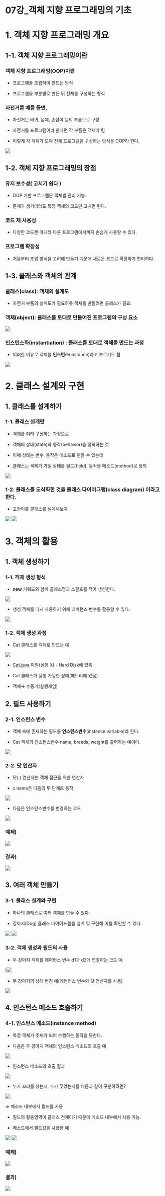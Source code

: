 
# 07강_객체 지향 프로그래밍의 기초

  

# 1. 객체 지향 프로그래밍 개요

  

## 1-1. 객체 지향 프로그래밍이란

  

### 객체 지향 프로그래밍(OOP)이란

  

- 프로그램을 조립하여 만드는 방식

- 프로그램을 부분별로 만든 뒤 전체를 구성하는 형식

  

### 자전거를 예를 들면,

  

- 자전거는 바퀴, 몸체, 손잡이 등의 부품으로 구성

- 자전거를 프로그램이라 한다면 각 부품은 객체가 됨

- 이렇게 각 객체가 모여 전체 프로그램을 구성하는 방식을 OOP라 한다.

<img src = ' https://blog.kakaocdn.net/dn/BU6ed/btr6YPX6TpT/zCesSWWiKxGW3fRL2cWLe1/img.png'>
  

## 1-2. 객체 지향 프로그래밍의 장점

  

### 유지 보수성( 고치기 쉽다 )

  

- OOP 기반 프로그램은 객체별 관리 기능.

- 문제가 생기더라도 특정 객체의 코드만 고치면 된다.

  

### 코드 재 사용성

  

- 다양한 코드뿐 아니라 다른 프로그램에서까지 손쉽게 사용할 수 있다.

  

### 프로그램 확장성

  

- 처음부터 조립 방식을 고려해 만들기 떄문에 새로운 코드로 확장하기 편리하다.

  

## 1-3. 클래스와 객체의 관계

  

### 클래스(class): 객체의 설계도

  

- 자전거 부품의 설계도가 필요하듯 객체를 만들려면 클래스가 필요.

  

### 객체(object): 클래스를 토대로 만들어진 프로그램의 구성 요소

  

<img src = ' https://blog.kakaocdn.net/dn/cFB3Am/btr6N1lMmVA/sJVphoIik4iXchmgRqIwbk/img.png'>
  

### 인스턴스화(instantiation) : 클래스를 토대로 객체를 만드는 과정

  

- 이러한 이유로 객체를 ****인스턴스****(instance)라고 부르기도 함

<img src = ' https://blog.kakaocdn.net/dn/mhyCL/btr6Qrqdiai/YORobXl9oehijxoKnET131/img.png'>
  

# 2. 클래스 설계와 구현

  

## 1. 클래스를 설계하기

  

### 1-1. 클래스 설계란

  

- 객체를 미리 구상하는 과정으로

- 객체의 상태(state)와 동작(behavior)을 정의하는 것

- 이때 상태는 변수, 동작은 메소드로 만들 수 있는데

- 클래스는 객체가 가질 상태를 필드(field), 동작을 메소드(method)로 정의

<img src = ' https://blog.kakaocdn.net/dn/c4Ne44/btr6OZufBoQ/b8M4eLjFM7ge3HyLW87FeK/img.png'>
  
  

### 1-2. 클래스를 도식화한 것을 클래스 다이어그램(class diagram) 이라고 한다.

  

- 고양이를 클래스를 설계해보자

<img src = ' https://blog.kakaocdn.net/dn/H4y9t/btr6N6UTEyt/Lr8CdHvc2YTFExR19x4xZ0/img.png'>
  

<img src = ' https://blog.kakaocdn.net/dn/6OxkH/btr6P25f30f/bDIzNsr5lTQMEcQNwV4hAk/img.png'>
  

# 3. 객체의 활용

  

## 1. 객체 생성하기

  


### 1-1. 객체 생성 형식

  

- ****new**** 키워드와 함께 클래스명과 소괄호를 적어 생성한다.

<img src =' https://blog.kakaocdn.net/dn/ccl4JJ/btr6Tm3sggz/4E3yi0PMhdWP847EmA7HOk/img.png'>

- 생성 객체를 다시 사용하기 위해 레퍼런스 변수를 활용할 수 있다.

  

<img src =' https://blog.kakaocdn.net/dn/c1DZdI/btr6PBfZZuZ/lEjvz4aN92Ur6c8sEzEVoK/img.png'>
  

### 1-2. 객체 생성 과정

  

- Cat 클래스를 객체로 만드는 예

<img src =' https://blog.kakaocdn.net/dn/TQwHW/btr6QT1Ktqf/yysHIeqDLvaumgkF9CjlX0/img.png'>
  

- [Cat.java](http://Cat.java) 파일(실행 X) - Hard Disk에 있음

- Cat 클래스가 실행 가능한 상태(메모리에 있음)

- 객체→ 수증기(실행게임)

  

## 2. 필드 사용하기

  

### 2-1. 인스턴스 변수

  

- 객체 속에 존재하는 필드를 ****인스턴스변수****(instance variable)라 한다.

- Cat 객체의 인스턴스변수 name, breeds, weight를 출력하는 예이다.

<img src =' https://blog.kakaocdn.net/dn/cJFvL8/btr60g2D35f/oZhK1F47kt1rTNfyJCmrIK/img.png'>
  

### 2-2. 닷 연산자

  

- 닷(.) 연산자는 객체 접근을 위한 연산자

- c.name은 다음의 두 단계로 동작

<img src =' https://blog.kakaocdn.net/dn/sbz2n/btr6RBT5pHl/72mqI2lI6nIiMcpJPv8vOK/img.png'>

- 다음은 인스턴스변수를 변경하는 코드

<img src =' https://blog.kakaocdn.net/dn/U0Tt4/btr6QrYw34O/dIceDzAFJv64H6wTasQKtK/img.png'>
  

### 예제)

  

<img src =' https://blog.kakaocdn.net/dn/lvQ41/btr6ZzH8r3j/oIiKOC1RCasIneoL0m9Xv1/img.png'>
  

### 결과)

  

<img src =' https://blog.kakaocdn.net/dn/chwdKB/btr6RBzOmA4/IYDTSLXaim1DAuHaeApck0/img.png'>

  

## 3. 여러 객체 만들기

  

### 3-1. 클래스 설계와 구현

  

- 하나의 클래스로 여러 객체를 만들 수 있다.

- 강아지(Dog) 클래스 다이어드램을 설계 및 구현해 이를 확인할 수 있다.

<img src =' https://blog.kakaocdn.net/dn/Y1PDX/btr6NX5dP0f/RyCK2C2NA1PWFsxXEkff30/img.png'>

<img src =' https://blog.kakaocdn.net/dn/byPEfG/btr6OpUDFzu/eKbOCtDSWPcf8NEc4ph7Yk/img.png'>

  

### 3-2. 객체 생성과 필드의 사용

  

- 두 강아지 객체를 레퍼런스 변수 d1과 d2에 연결하는 코드 예

!<img src =' https://blog.kakaocdn.net/dn/b2wqum/btr6OqlH6qW/mB2LnLbRAdC6fvcjnt1pt0/img.png'>

- 두 강아지의 상태 변경 예(레펀러스 변수와 닷 연산자를 사용)

<img src =' https://blog.kakaocdn.net/dn/b2oFuh/btr6Olrgcox/6iJ4KTWNzho9VRkfPYrNyK/img.png'>

  

## 4. 인스턴스 메소드 호출하기

  

### 4-1. 인스턴스 메소드(instance method)

  

- 특정 객체가 주체가 되어 수행하는 동작을 뜻한다.

- 다음은 두 강아지 객체의 인스턴스 메소드의 호출 예

<img src = 'https://blog.kakaocdn.net/dn/qhJxK/btr60gBy9Ax/8RdmludwkAuMsSImEYFOF1/img.png'>


- 인스턴스 메소드의 호출 결과

<img src = 'https://blog.kakaocdn.net/dn/mBEQ2/btr6OYJhgaX/KCohTk6ARLaWAbHwm20Irk/img.png'>

- 누가 꼬리를 쳤는지, 누가 짖었는지를 다음과 같이 구분하려면?

<img src = 'https://blog.kakaocdn.net/dn/J7Coh/btr6RBNkPTL/4WIykRasyVI98k8qi8ODQk/img.png'>

⇒ 메소드 내부에서 필드를 사용

- 필드의 활동영역이 클래스 전체이기 때문에 메소드 내부에서 사용 가능.

- 메소드에서 필드값을 사용한 예

<img src = 'https://blog.kakaocdn.net/dn/IHSqu/btr6N5ITbNO/lO2DySJrhDQN0PeVJMGif0/img.png'>

<img src = 'https://blog.kakaocdn.net/dn/bCNkDQ/btr6OYCwlYb/IvOyf4DGnv3CogeWIG2mn0/img.png'>

  

### 예제)

  

<img src = 'https://blog.kakaocdn.net/dn/SHdUL/btr6Oq0jJbg/BKBNQY0qhugLdsmACpFk8K/img.png'>

  

### 결과)

  

<img src = 'https://blog.kakaocdn.net/dn/z3sNI/btr6OU1fGTc/aPGE6bqlFGnlSLM2esQjBk/img.png'>

